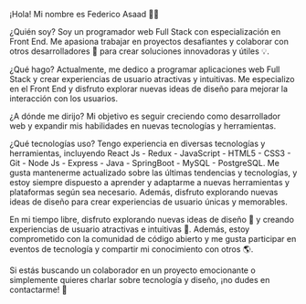 ¡Hola! Mi nombre es Federico Asaad 🙋‍♂️

¿Quién soy?
Soy un programador web Full Stack con especialización en Front End. Me apasiona trabajar en proyectos desafiantes y colaborar con otros desarrolladores 🤝 para crear soluciones innovadoras y útiles 💡.

¿Qué hago?
Actualmente, me dedico a programar aplicaciones web Full Stack y crear experiencias de usuario atractivas y intuitivas. Me especializo en el Front End y disfruto explorar nuevas ideas de diseño para mejorar la interacción con los usuarios.

¿A dónde me dirijo?
Mi objetivo es seguir creciendo como desarrollador web y expandir mis habilidades en nuevas tecnologías y herramientas.

¿Qué tecnologías uso?
Tengo experiencia en diversas tecnologías y herramientas, incluyendo  React Js - Redux - JavaScript - HTML5 - CSS3 - Git - Node Js - Express - Java - SpringBoot - MySQL - PostgreSQL. Me gusta mantenerme actualizado sobre las últimas tendencias y tecnologías, y estoy siempre dispuesto a aprender y adaptarme a nuevas herramientas y plataformas según sea necesario. Además, disfruto explorando nuevas ideas de diseño para crear experiencias de usuario únicas y memorables.

En mi tiempo libre, disfruto explorando nuevas ideas de diseño 🎨 y creando experiencias de usuario atractivas e intuitivas 🤩. Además, estoy comprometido con la comunidad de código abierto y me gusta participar en eventos de tecnología y compartir mi conocimiento con otros 🌎.

Si estás buscando un colaborador en un proyecto emocionante o simplemente quieres charlar sobre tecnología y diseño, ¡no dudes en contactarme! 📩
